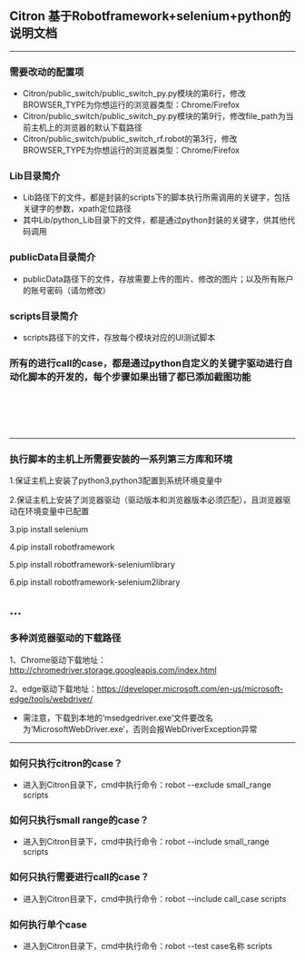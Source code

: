 ## Citron 基于Robotframework+selenium+python的说明文档

---

### 需要改动的配置项
- Citron/public_switch/public_switch_py.py模块的第6行，修改BROWSER_TYPE为你想运行的浏览器类型：Chrome/Firefox
- Citron/public_switch/public_switch_py.py模块的第9行，修改file_path为当前主机上的浏览器的默认下载路径
- Citron/public_switch/public_switch_rf.robot的第3行，修改BROWSER_TYPE为你想运行的浏览器类型：Chrome/Firefox
### Lib目录简介
- Lib路径下的文件，都是封装的scripts下的脚本执行所需调用的关键字，包括关键字的参数，xpath定位路径
- 其中Lib/python_Lib目录下的文件，都是通过python封装的关键字，供其他代码调用
### publicData目录简介
- publicData路径下的文件，存放需要上传的图片、修改的图片；以及所有账户的账号密码（请勿修改）
### scripts目录简介
- scripts路径下的文件，存放每个模块对应的UI测试脚本
### 所有的进行call的case，都是通过python自定义的关键字驱动进行自动化脚本的开发的，每个步骤如果出错了都已添加截图功能
<br><br>
---
---
### 执行脚本的主机上所需要安装的一系列第三方库和环境
1.保证主机上安装了python3,python3配置到系统环境变量中

2.保证主机上安装了浏览器驱动（驱动版本和浏览器版本必须匹配），且浏览器驱动在环境变量中已配置

3.pip install selenium

4.pip install robotframework

5.pip install robotframework-seleniumlibrary

6.pip install robotframework-selenium2library

...
---

### 多种浏览器驱动的下载路径
1、Chrome驱动下载地址：http://chromedriver.storage.googleapis.com/index.html

2、edge驱动下载地址：https://developer.microsoft.com/en-us/microsoft-edge/tools/webdriver/ 
- 需注意，下载到本地的‘msedgedriver.exe’文件要改名为‘MicrosoftWebDriver.exe’，否则会报WebDriverException异常

---

### 如何只执行citron的case？
  - 进入到Citron目录下，cmd中执行命令：robot --exclude small_range scripts
### 如何只执行small range的case？
  - 进入到Citron目录下，cmd中执行命令：robot --include small_range scripts
### 如何只执行需要进行call的case？
  - 进入到Citron目录下，cmd中执行命令：robot --include call_case scripts
### 如何执行单个case
  - 进入到Citron目录下，cmd中执行命令：robot --test  case名称 scripts